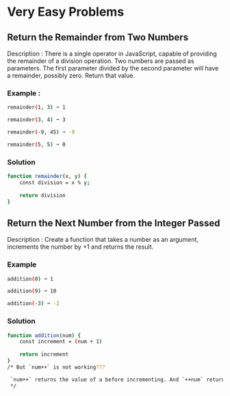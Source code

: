 # Very Easy Problems

## Return the Remainder from Two Numbers
Description : There is a single operator in JavaScript, capable of providing the remainder of a division operation. Two numbers are passed as parameters. The first parameter divided by the second parameter will have a remainder, possibly zero. Return that value.
###  Example : 
```sh
remainder(1, 3) ➞ 1

remainder(3, 4) ➞ 3

remainder(-9, 45) ➞ -9

remainder(5, 5) ➞ 0
```

### Solution 
```sh
function remainder(x, y) {
	const division = x % y;
	
	return division
}
```

## Return the Next Number from the Integer Passed

Description : Create a function that takes a number as an argument, increments the number by +1 and returns the result.

### Example
```sh
addition(0) ➞ 1

addition(9) ➞ 10

addition(-3) ➞ -2
```
 
### Solution
```sh
function addition(num) {
	const increment = (num + 1)
	
	return increment
}
/* But `num++` is not working???

 `num++` returns the value of a before incrementing. And `++num` returns the value of `num` after it has been incremented. 
 */
```